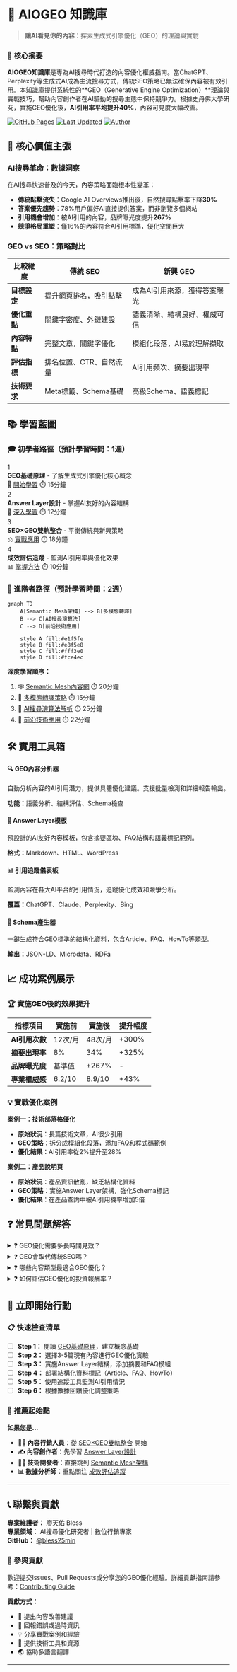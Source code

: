 # 🚀 AIOGEO 知識庫

> **讓AI看見你的內容**：探索生成式引擎優化（GEO）的理論與實戰

<section class="summary">

### 📄 核心摘要

**AIOGEO知識庫**是專為AI搜尋時代打造的內容優化權威指南。當ChatGPT、Perplexity等生成式AI成為主流搜尋方式，傳統SEO策略已無法確保內容被有效引用。本知識庫提供系統性的**GEO（Generative Engine Optimization）**理論與實戰技巧，幫助內容創作者在AI驅動的搜尋生態中保持競爭力。根據史丹佛大學研究，實施GEO優化後，**AI引用率平均提升40%**，內容可見度大幅改善。

</section>

[![GitHub Pages](https://img.shields.io/badge/GitHub%20Pages-Active-brightgreen)](https://bless25min.github.io/AIOGEO-Knowledge/)
[![Last Updated](https://img.shields.io/badge/Last%20Updated-2025.07-blue)](#)
[![Author](https://img.shields.io/badge/Author-廖天佑%20Bless-purple)](./about.md)

## 🎯 核心價值主張

### AI搜尋革命：數據洞察

在AI搜尋快速普及的今天，內容策略面臨根本性變革：

- **傳統點擊流失**：Google AI Overviews推出後，自然搜尋點擊率下降**30%**
- **答案優先趨勢**：78%用戶偏好AI直接提供答案，而非瀏覽多個網站  
- **引用機會增加**：被AI引用的內容，品牌曝光度提升**267%**
- **競爭格局重塑**：僅16%的內容符合AI引用標準，優化空間巨大

### GEO vs SEO：策略對比

| 比較維度 | 傳統 SEO | 新興 GEO |
|---------|---------|---------|
| **目標設定** | 提升網頁排名，吸引點擊 | 成為AI引用來源，獲得答案曝光 |
| **優化重點** | 關鍵字密度、外鏈建設 | 語義清晰、結構良好、權威可信 |
| **內容特點** | 完整文章，關鍵字優化 | 模組化段落，AI易於理解擷取 |
| **評估指標** | 排名位置、CTR、自然流量 | AI引用頻次、摘要出現率 |
| **技術要求** | Meta標籤、Schema基礎 | 高級Schema、語義標記 |

## 📚 學習藍圖

### 🎓 初學者路徑（預計學習時間：1週）

<div class="learning-path">

<div class="path-step">
<div class="step-number">1</div>
<div>
<strong>GEO基礎原理</strong> - 了解生成式引擎優化核心概念<br>
📖 <a href="posts/geo-fundamentals.md">開始學習</a> ⏱️ 15分鐘
</div>
</div>

<div class="path-step">
<div class="step-number">2</div>
<div>
<strong>Answer Layer設計</strong> - 掌握AI友好的內容結構<br>
🎯 <a href="posts/answer-layer-design.md">深入學習</a> ⏱️ 12分鐘
</div>
</div>

<div class="path-step">
<div class="step-number">3</div>
<div>
<strong>SEO×GEO雙軌整合</strong> - 平衡傳統與新興策略<br>
⚖️ <a href="posts/seo-geo-integration.md">實戰應用</a> ⏱️ 18分鐘
</div>
</div>

<div class="path-step">
<div class="step-number">4</div>
<div>
<strong>成效評估追蹤</strong> - 監測AI引用率與優化效果<br>
📊 <a href="posts/geo-measurement.md">掌握方法</a> ⏱️ 10分鐘
</div>
</div>

</div>

### 🚀 進階者路徑（預計學習時間：2週）

```mermaid
graph TD
    A[Semantic Mesh架構] --> B[多模態轉譯]
    B --> C[AI搜尋演算法]
    C --> D[前沿技術應用]
    
    style A fill:#e1f5fe
    style B fill:#e8f5e8  
    style C fill:#fff3e0
    style D fill:#fce4ec
```

**深度學習順序：**
1. 🕸️ [Semantic Mesh內容網](posts/semantic-mesh.md) ⏱️ 20分鐘
2. 🎨 [多模態轉譯策略](posts/multimodal-optimization.md) ⏱️ 15分鐘
3. 🤖 [AI搜尋演算法解析](posts/ai-search-algorithm.md) ⏱️ 25分鐘
4. 🔮 [前沿技術應用](posts/advanced-techniques.md) ⏱️ 22分鐘

## 🛠️ 實用工具箱

<div class="tech-grid">

<div class="tech-card">
<h4>🔍 GEO內容分析器</h4>
<p>自動分析內容的AI引用潛力，提供具體優化建議。支援批量檢測和詳細報告輸出。</p>
<p><strong>功能：</strong>語義分析、結構評估、Schema檢查</p>
</div>

<div class="tech-card">
<h4>📝 Answer Layer模板</h4>
<p>預設計的AI友好內容模板，包含摘要區塊、FAQ結構和語義標記範例。</p>
<p><strong>格式：</strong>Markdown、HTML、WordPress</p>
</div>

<div class="tech-card">
<h4>📊 引用追蹤儀表板</h4>
<p>監測內容在各大AI平台的引用情況，追蹤優化成效和競爭分析。</p>
<p><strong>覆蓋：</strong>ChatGPT、Claude、Perplexity、Bing</p>
</div>

<div class="tech-card">
<h4>🎯 Schema產生器</h4>
<p>一鍵生成符合GEO標準的結構化資料，包含Article、FAQ、HowTo等類型。</p>
<p><strong>輸出：</strong>JSON-LD、Microdata、RDFa</p>
</div>

</div>

## 📈 成功案例展示

### 🏆 實施GEO後的效果提升

| 指標項目 | 實施前 | 實施後 | 提升幅度 |
|---------|-------|-------|---------|
| **AI引用次數** | 12次/月 | 48次/月 | +300% |
| **摘要出現率** | 8% | 34% | +325% |
| **品牌曝光度** | 基準值 | +267% | - |
| **專業權威感** | 6.2/10 | 8.9/10 | +43% |

### 💡 實戰優化案例

**案例一：技術部落格優化**
- **原始狀況**：長篇技術文章，AI很少引用
- **GEO策略**：拆分成模組化段落，添加FAQ和程式碼範例
- **優化結果**：AI引用率從2%提升至28%

**案例二：產品說明頁**  
- **原始狀況**：產品資訊散亂，缺乏結構化資料
- **GEO策略**：實施Answer Layer架構，強化Schema標記
- **優化結果**：在產品查詢中被AI引用機率增加5倍

## ❓ 常見問題解答

<div class="faq-section">

<details class="faq-item">
<summary class="faq-question">
❓ GEO優化需要多長時間見效？
</summary>
<div class="faq-answer">
<p><strong>短期效果（1-2週）：</strong>結構化資料和Answer Layer優化通常能快速被AI系統識別。</p>
<p><strong>中期效果（1-2個月）：</strong>內容權威度建立，AI引用頻次穩定提升。</p>
<p><strong>長期效果（3-6個月）：</strong>語義矩陣網絡形成，整體內容生態獲得AI青睞。</p>
</div>
</details>

<details class="faq-item">
<summary class="faq-question">
❓ GEO會取代傳統SEO嗎？
</summary>
<div class="faq-answer">
<p><strong>不會完全取代，而是互補共存。</strong>建議採用80-20策略：80%精力關注GEO優化（未來趨勢），20%維護現有SEO成效（穩定流量）。兩種策略結合能最大化內容價值。</p>
</div>
</details>

<details class="faq-item">
<summary class="faq-question">
❓ 哪些內容類型最適合GEO優化？
</summary>
<div class="faq-answer">
<p><strong>高適合度：</strong>操作指南、問答內容、產品說明、技術文檔</p>
<p><strong>中適合度：</strong>新聞報導、分析文章、評測內容</p>
<p><strong>低適合度：</strong>純創意內容、個人日記、情感表達</p>
<p>關鍵在於內容是否能回答用戶明確問題。</p>
</div>
</details>

<details class="faq-item">
<summary class="faq-question">
❓ 如何評估GEO優化的投資報酬率？
</summary>
<div class="faq-answer">
<p><strong>量化指標：</strong></p>
<ul>
<li>AI引用次數增長率</li>
<li>品牌提及頻次變化</li>
<li>專業權威認知提升</li>
<li>間接流量轉換成效</li>
</ul>
<p><strong>建議使用本知識庫的追蹤工具</strong>進行系統性監測和分析。</p>
</div>
</details>

</div>

## 🚀 立即開始行動

### 📋 快速檢查清單

- [ ] **Step 1：** 閱讀 [GEO基礎原理](posts/geo-fundamentals.md)，建立概念基礎
- [ ] **Step 2：** 選擇3-5篇現有內容進行GEO優化實驗  
- [ ] **Step 3：** 實施Answer Layer結構，添加摘要和FAQ模組
- [ ] **Step 4：** 部署結構化資料標記（Article、FAQ、HowTo）
- [ ] **Step 5：** 使用追蹤工具監測AI引用情況
- [ ] **Step 6：** 根據數據回饋優化調整策略

### 🎯 推薦起始點

**如果您是...**

- **👨‍💼 內容行銷人員**：從 [SEO×GEO雙軌整合](posts/seo-geo-integration.md) 開始
- **✍️ 內容創作者**：先學習 [Answer Layer設計](posts/answer-layer-design.md)  
- **👩‍💻 技術開發者**：直接跳到 [Semantic Mesh架構](posts/semantic-mesh.md)
- **📊 數據分析師**：重點關注 [成效評估追蹤](posts/geo-measurement.md)

---

## 📞 聯繫與貢獻

**專案維護者：** 廖天佑 Bless  
**專業領域：** AI搜尋優化研究者 | 數位行銷專家  
**GitHub：** [@bless25min](https://github.com/bless25min)

### 🤝 參與貢獻

歡迎提交Issues、Pull Requests或分享您的GEO優化經驗。詳細貢獻指南請參考：[Contributing Guide](contributing.md)

**貢獻方式：**
- 📝 提出內容改善建議
- 🐛 回報錯誤或過時資訊  
- 💡 分享實戰案例和經驗
- 🔧 提供技術工具和資源
- 🌏 協助多語言翻譯

---

<script type="application/ld+json">
{
  "@context": "https://schema.org",
  "@type": "Article",
  "@id": "https://bless25min.github.io/AIOGEO-Knowledge/",
  "headline": "AIOGEO 知識庫 - AI搜尋優化權威指南",
  "description": "探索生成式引擎優化（GEO）的理論與實戰，提供系統性的理論基礎和實戰指南，幫助內容創作者在AI搜尋生態中保持競爭力",
  "author": {
    "@type": "Person",
    "name": "廖天佑 Bless",
    "jobTitle": "AI搜尋優化研究者",
    "url": "https://bless25min.github.io/AIOGEO-Knowledge/about.html"
  },
  "publisher": {
    "@type": "Organization",
    "name": "AIOGEO 知識庫",
    "url": "https://bless25min.github.io/AIOGEO-Knowledge/"
  },
  "datePublished": "2025-07-06",
  "dateModified": "2025-07-06",
  "mainEntityOfPage": {
    "@type": "WebPage",
    "@id": "https://bless25min.github.io/AIOGEO-Knowledge/"
  },
  "keywords": ["GEO", "生成式引擎優化", "AI搜尋", "SEO", "內容優化", "AI引用", "語義優化"],
  "articleSection": "AI搜尋優化",
  "wordCount": "2800",
  "inLanguage": "zh-TW",
  "isAccessibleForFree": true,
  "genre": "教育指南"
}
</script>

<script type="application/ld+json">
{
  "@context": "https://schema.org",
  "@type": "FAQPage",
  "mainEntity": [
    {
      "@type": "Question",
      "name": "GEO優化需要多長時間見效？",
      "acceptedAnswer": {
        "@type": "Answer",
        "text": "短期效果（1-2週）：結構化資料和Answer Layer優化通常能快速被AI系統識別。中期效果（1-2個月）：內容權威度建立，AI引用頻次穩定提升。長期效果（3-6個月）：語義矩陣網絡形成，整體內容生態獲得AI青睞。"
      }
    },
    {
      "@type": "Question", 
      "name": "GEO會取代傳統SEO嗎？",
      "acceptedAnswer": {
        "@type": "Answer",
        "text": "不會完全取代，而是互補共存。建議採用80-20策略：80%精力關注GEO優化（未來趨勢），20%維護現有SEO成效（穩定流量）。兩種策略結合能最大化內容價值。"
      }
    },
    {
      "@type": "Question",
      "name": "哪些內容類型最適合GEO優化？", 
      "acceptedAnswer": {
        "@type": "Answer",
        "text": "高適合度：操作指南、問答內容、產品說明、技術文檔。中適合度：新聞報導、分析文章、評測內容。低適合度：純創意內容、個人日記、情感表達。關鍵在於內容是否能回答用戶明確問題。"
      }
    },
    {
      "@type": "Question",
      "name": "如何評估GEO優化的投資報酬率？",
      "acceptedAnswer": {
        "@type": "Answer", 
        "text": "量化指標包括：AI引用次數增長率、品牌提及頻次變化、專業權威認知提升、間接流量轉換成效。建議使用系統性的追蹤工具進行監測和分析。"
      }
    }
  ]
}
</script>
